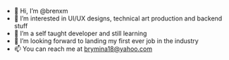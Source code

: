 - 👋 Hi, I’m @brenxm
- 👀 I’m interested in UI/UX designs, technical art production and backend stuff
- 🌱 I’m a self taught developer and still learning
- 💞️ I’m looking forward to landing my first ever job in the industry
- 📫 You can reach me at brymina18@yahoo.com

<!---
brenxm/brenxm is a ✨ special ✨ repository because its `README.md` (this file) appears on your GitHub profile.
You can click the Preview link to take a look at your changes.
--->
